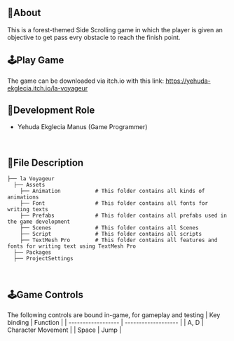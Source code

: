 ## 🔴About
This is a forest-themed Side Scrolling game in which the player is given an objective to get pass evry obstacle to reach the finish point.
<br>

## 🕹️Play Game
The game can be downloaded via itch.io with this link: https://yehuda-ekglecia.itch.io/la-voyageur
<br>

## 👤Development Role
- Yehuda Ekglecia Manus (Game Programmer)
<br>

## 📁File Description

```
├── la Voyageur
  ├── Assets
    ├── Animation           # This folder contains all kinds of animations
    ├── Font                # This folder contains all fonts for writing texts
    ├── Prefabs             # This folder contains all prefabs used in the game development
    ├── Scenes              # This folder contains all Scenes 
    ├── Script              # This folder contains all scripts
    ├── TextMesh Pro        # This folder contains all features and fonts for writing text using TextMesh Pro
  ├── Packages
  ├── ProjectSettings

```
<br>

## 🕹️Game Controls
The following controls are bound in-game, for gameplay and testing
| Key binding        | Function            |
| ------------------ | ------------------- |
| A, D               | Character Movement  |
| Space              | Jump                |

<br>
